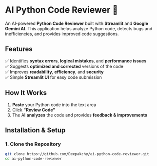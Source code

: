 # **AI Python Code Reviewer 🚀**  

An AI-powered **Python Code Reviewer** built with **Streamlit** and **Google Gemini AI**. This application helps analyze Python code, detects bugs and inefficiencies, and provides improved code suggestions.  

## **Features**  
✅ Identifies **syntax errors**, **logical mistakes**, and **performance issues**  
✅ Suggests **optimized and corrected** versions of the code  
✅ Improves **readability**, **efficiency**, and **security**  
✅ Simple **Streamlit UI** for easy code submission  

## **How It Works**  
1. **Paste** your Python code into the text area  
2. Click **"Review Code"**  
3. The AI **analyzes** the code and provides **feedback & improvements**  

## **Installation & Setup**  
### **1. Clone the Repository**  
```bash
git clone https://github.com/Deepakchy/ai-python-code-reviewer.git
cd ai-python-code-reviewer

